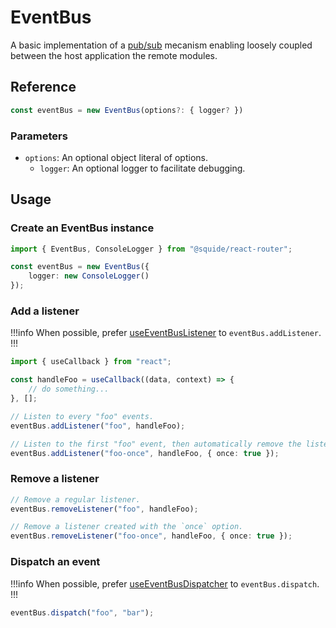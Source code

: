 # EventBus

A basic implementation of a [pub/sub](https://en.wikipedia.org/wiki/Publish%E2%80%93subscribe_pattern) mecanism enabling loosely coupled between the host application the remote modules.

## Reference

```ts
const eventBus = new EventBus(options?: { logger? })
```

### Parameters

- `options`: An optional object literal of options.
    - `logger`: An optional logger to facilitate debugging.

## Usage

### Create an EventBus instance

```ts
import { EventBus, ConsoleLogger } from "@squide/react-router";

const eventBus = new EventBus({
    logger: new ConsoleLogger()
});
```

### Add a listener

!!!info
When possible, prefer [useEventBusListener](useEventBusListener.md) to `eventBus.addListener`.
!!!

```ts
import { useCallback } from "react";

const handleFoo = useCallback((data, context) => {
    // do something...
}, [];

// Listen to every "foo" events.
eventBus.addListener("foo", handleFoo);

// Listen to the first "foo" event, then automatically remove the listener.
eventBus.addListener("foo-once", handleFoo, { once: true });
```

### Remove a listener

```ts
// Remove a regular listener.
eventBus.removeListener("foo", handleFoo);

// Remove a listener created with the `once` option.
eventBus.removeListener("foo-once", handleFoo, { once: true });
```

### Dispatch an event

!!!info
When possible, prefer [useEventBusDispatcher](useEventBusListener.md) to `eventBus.dispatch`.
!!!

```ts
eventBus.dispatch("foo", "bar");
```

